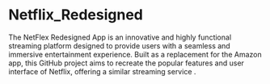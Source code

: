 # Netflix_Redesigned
The NetFlex Redesigned App is an innovative and highly functional streaming platform designed to provide users with a seamless and immersive entertainment experience. Built as a replacement for the Amazon app, this GitHub project aims to recreate the popular features and user interface of Netflix, offering a similar streaming service .
